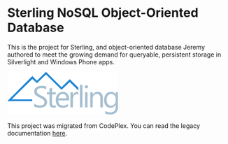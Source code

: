 # Sterling NoSQL Object-Oriented Database 

This is the project for Sterling, and object-oriented database Jeremy authored to meet the growing demand for queryable, persistent storage in Silverlight and Windows Phone apps. 

![Sterling Database](./Sterling-Final-Small.png) 

This project was migrated from CodePlex. You can read the legacy documentation [here](./docs/Home.md).

